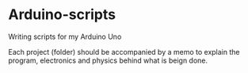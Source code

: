 # Arduino-scripts
Writing scripts for my Arduino Uno

Each project (folder) should be accompanied by a memo to explain the program, electronics and physics behind what is beign done.
